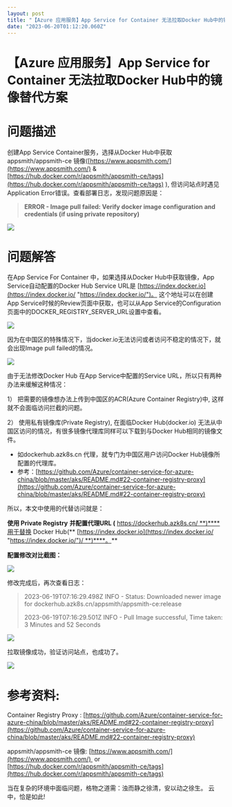 ```yaml
---
layout: post
title: "【Azure 应用服务】App Service for Container 无法拉取Docker Hub中的镜像替代方案"
date: "2023-06-20T01:12:20.060Z"
---
```

【Azure 应用服务】App Service for Container 无法拉取Docker Hub中的镜像替代方案
============================================================

问题描述
====

创建App Service Container服务，选择从Docker Hub中获取appsmith/appsmith-ce 镜像([https://www.appsmith.com/](https://www.appsmith.com/) & [https://hub.docker.com/r/appsmith/appsmith-ce/tags](https://hub.docker.com/r/appsmith/appsmith-ce/tags) ), 但访问站点时遇见Application Error错误。查看部署日志，发现问题原因是：

> **ERROR - Image pull failed: Verify docker image configuration and credentials (if using private repository)**

![](https://img2023.cnblogs.com/blog/2127802/202306/2127802-20230619202138962-2033453405.png)

问题解答
====

在App Service For Container 中，如果选择从Docker Hub中获取镜像，App Service自动配置的Docker Hub Service URL是 [https://index.docker.io](https://index.docker.io/ "https://index.docker.io/")。 这个地址可以在创建App Service时候的Review页面中获取，也可以从App Service的Configuration页面中的DOCKER\_REGISTRY\_SERVER\_URL设置中查看。

![](https://img2023.cnblogs.com/blog/2127802/202306/2127802-20230619202220915-601945267.png)

因为在中国区的特殊情况下，当docker.io无法访问或者访问不稳定的情况下，就会出现Image pull failed的情况。

![](https://img2023.cnblogs.com/blog/2127802/202306/2127802-20230619202924003-356148044.png)

由于无法修改Docker Hub 在App Service中配置的Service URL，所以只有两种办法来缓解这种情况：

1） 把需要的镜像想办法上传到中国区的ACR(Azure Container Registry)中, 这样就不会面临访问拦截的问题。

2） 使用私有镜像库(Private Registry), 在面临Docker Hub(docker.io) 无法从中国区访问的情况，有很多镜像代理库同样可以下载到与Docker Hub相同的镜像文件。

*   如dockerhub.azk8s.cn 代理，就专门为中国区用户访问Docker Hub镜像所配置的代理库。
*   参考：[https://github.com/Azure/container-service-for-azure-china/blob/master/aks/README.md#22-container-registry-proxy](https://github.com/Azure/container-service-for-azure-china/blob/master/aks/README.md#22-container-registry-proxy)

所以，本文中使用的代替访问就是：

**使用 Private Registry** **并配置代理URL (** https://dockerhub.azk8s.cn/ **)****用于替换 Docker Hub(** [https://index.docker.io](https://index.docker.io/ "https://index.docker.io/")/ **)****。**

**配置修改对比截图：**

![](https://img2023.cnblogs.com/blog/2127802/202306/2127802-20230619202344772-2029920813.png)

修改完成后，再次查看日志：

> 2023-06-19T07:16:29.498Z INFO - Status: Downloaded newer image for dockerhub.azk8s.cn/appsmith/appsmith-ce:release
> 
> 2023-06-19T07:16:29.501Z INFO - Pull Image successful, Time taken: 3 Minutes and 52 Seconds

![](https://img2023.cnblogs.com/blog/2127802/202306/2127802-20230619202807875-1114427176.png)

拉取镜像成功，验证访问站点，也成功了。

![](https://img2023.cnblogs.com/blog/2127802/202306/2127802-20230619202851682-1352384214.png)

参考资料:
=====

Container Registry Proxy : [https://github.com/Azure/container-service-for-azure-china/blob/master/aks/README.md#22-container-registry-proxy](https://github.com/Azure/container-service-for-azure-china/blob/master/aks/README.md#22-container-registry-proxy)

appsmith/appsmith-ce 镜像: [https://www.appsmith.com/](https://www.appsmith.com/)  or  [https://hub.docker.com/r/appsmith/appsmith-ce/tags](https://hub.docker.com/r/appsmith/appsmith-ce/tags)

当在复杂的环境中面临问题，格物之道需：浊而静之徐清，安以动之徐生。 云中，恰是如此!